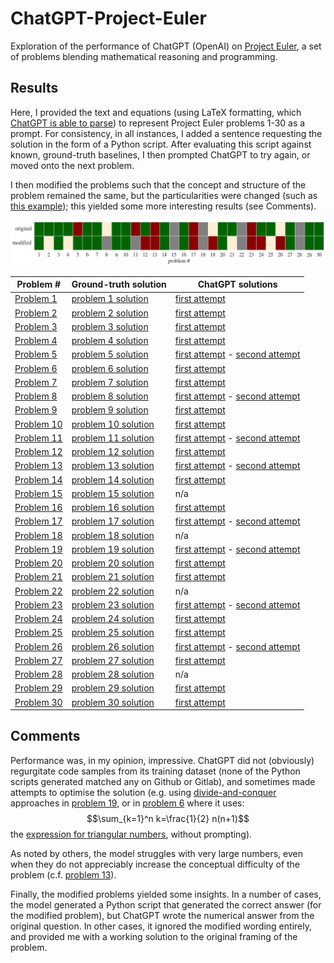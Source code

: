 # ChatGPT-Project-Euler
Exploration of the performance of ChatGPT (OpenAI) on [Project Euler](https://projecteuler.net/), a set of problems blending mathematical reasoning and programming.


## Results

Here, I provided the text and equations (using LaTeX formatting, which [ChatGPT is able to parse](https://twitter.com/sioum/status/1599382056337014787)) to represent Project Euler problems 1-30 as a prompt. For consistency, in all instances, I added a sentence requesting the solution in the form of a Python script. After evaluating this script against known, ground-truth baselines, I then prompted ChatGPT to try again, or moved onto the next problem.

I then modified the problems such that the concept and structure of the problem remained the same, but the particularities were changed (such as [this example](https://github.com/mccaffary/ChatGPT-Project-Euler/blob/main/src/example_modified_question.txt)); this yielded some more interesting results (see Comments).


![Image description](images/chatGPT_project_euler_performance.png)

| Problem # | Ground-truth solution | ChatGPT solutions |
|-----------|-----------------------|-------------------|
| [Problem 1](https://projecteuler.net/problem=1) | [problem 1 solution](https://github.com/mccaffary/ChatGPT-Project-Euler/blob/main/src/ground_truth/problem_1_ground_truth.py) | [first attempt](https://github.com/mccaffary/ChatGPT-Project-Euler/blob/main/src/chat_gpt/problem_1_gpt_first_attempt.py)                  |
| [Problem 2](https://projecteuler.net/problem=2) | [problem 2 solution](https://github.com/mccaffary/ChatGPT-Project-Euler/blob/main/src/ground_truth/problem_2_ground_truth.py)                       | [first attempt](https://github.com/mccaffary/ChatGPT-Project-Euler/blob/main/src/chat_gpt/problem_2_gpt_first_attempt.py)                  |
| [Problem 3](https://projecteuler.net/problem=3) | [problem 3 solution](https://github.com/mccaffary/ChatGPT-Project-Euler/blob/main/src/ground_truth/problem_3_ground_truth.py)                      | [first attempt](https://github.com/mccaffary/ChatGPT-Project-Euler/blob/main/src/chat_gpt/problem_3_gpt_first_attempt.py)                  |
| [Problem 4](https://projecteuler.net/problem=4) | [problem 4 solution](https://github.com/mccaffary/ChatGPT-Project-Euler/blob/main/src/ground_truth/problem_4_ground_truth.py)                      | [first attempt](https://github.com/mccaffary/ChatGPT-Project-Euler/blob/main/src/chat_gpt/problem_4_gpt_first_attempt.py)                  |
| [Problem 5](https://projecteuler.net/problem=5) | [problem 5 solution](https://github.com/mccaffary/ChatGPT-Project-Euler/blob/main/src/ground_truth/problem_5_ground_truth.py)                      | [first attempt](https://github.com/mccaffary/ChatGPT-Project-Euler/blob/main/src/chat_gpt/problem_5_gpt_first_attempt.py) - [second attempt](https://github.com/mccaffary/ChatGPT-Project-Euler/blob/main/src/chat_gpt/problem_5_gpt_third_attempt.py)                  |
| [Problem 6](https://projecteuler.net/problem=6) | [problem 6 solution](https://github.com/mccaffary/ChatGPT-Project-Euler/blob/main/src/ground_truth/problem_6_ground_truth.py)                      | [first attempt](https://github.com/mccaffary/ChatGPT-Project-Euler/blob/main/src/chat_gpt/problem_6_gpt_first_attempt.py)                  |
| [Problem 7](https://projecteuler.net/problem=7) | [problem 7 solution](https://github.com/mccaffary/ChatGPT-Project-Euler/blob/main/src/ground_truth/problem_7_ground_truth.py)                      | [first attempt](https://github.com/mccaffary/ChatGPT-Project-Euler/blob/main/src/chat_gpt/problem_7_gpt_first_attempt.py)                  |
| [Problem 8](https://projecteuler.net/problem=8) | [problem 8 solution](https://github.com/mccaffary/ChatGPT-Project-Euler/blob/main/src/ground_truth/problem_8_ground_truth.py)                      | [first attempt](https://github.com/mccaffary/ChatGPT-Project-Euler/blob/main/src/chat_gpt/problem_8_gpt_first_attempt.py) - [second attempt](https://github.com/mccaffary/ChatGPT-Project-Euler/blob/main/src/chat_gpt/problem_8_gpt_second_attempt.py)                  |
| [Problem 9](https://projecteuler.net/problem=9) | [problem 9 solution](https://github.com/mccaffary/ChatGPT-Project-Euler/blob/main/src/ground_truth/problem_9_ground_truth.py)                      | [first attempt](https://github.com/mccaffary/ChatGPT-Project-Euler/blob/main/src/chat_gpt/problem_9_gpt_first_attempt.py)                  |
| [Problem 10](https://projecteuler.net/problem=10) | [problem 10 solution](https://github.com/mccaffary/ChatGPT-Project-Euler/blob/main/src/ground_truth/problem_10_ground_truth.py)                      | [first attempt](https://github.com/mccaffary/ChatGPT-Project-Euler/blob/main/src/chat_gpt/problem_10_gpt_first_attempt.py)                  |
| [Problem 11](https://projecteuler.net/problem=11) | [problem 11 solution](https://github.com/mccaffary/ChatGPT-Project-Euler/blob/main/src/ground_truth/problem_11_ground_truth.py)                      | [first attempt](https://github.com/mccaffary/ChatGPT-Project-Euler/blob/main/src/chat_gpt/problem_11_gpt_first_attempt.py) - [second attempt](https://github.com/mccaffary/ChatGPT-Project-Euler/blob/main/src/chat_gpt/problem_11_gpt_second_attempt.py)                  |
| [Problem 12](https://projecteuler.net/problem=12) | [problem 12 solution](https://github.com/mccaffary/ChatGPT-Project-Euler/blob/main/src/ground_truth/problem_12_ground_truth.py)                      | [first attempt](https://github.com/mccaffary/ChatGPT-Project-Euler/blob/main/src/chat_gpt/problem_12_gpt_first_attempt.py)                  |
| [Problem 13](https://projecteuler.net/problem=13) | [problem 13 solution](https://github.com/mccaffary/ChatGPT-Project-Euler/blob/main/src/ground_truth/problem_13_ground_truth.py)                      | [first attempt](https://github.com/mccaffary/ChatGPT-Project-Euler/blob/main/src/chat_gpt/problem_13_gpt_first_attempt.py) - [second attempt](https://github.com/mccaffary/ChatGPT-Project-Euler/blob/main/src/chat_gpt/problem_13_gpt_second_attempt.py)                  |
| [Problem 14](https://projecteuler.net/problem=14) | [problem 14 solution](https://github.com/mccaffary/ChatGPT-Project-Euler/blob/main/src/ground_truth/problem_14_ground_truth.py)                      | [first attempt](https://github.com/mccaffary/ChatGPT-Project-Euler/blob/main/src/chat_gpt/problem_14_gpt_first_attempt.py)                  |
| [Problem 15](https://projecteuler.net/problem=15) | [problem 15 solution](https://github.com/mccaffary/ChatGPT-Project-Euler/blob/main/src/ground_truth/problem_15_ground_truth.py)                      | n/a                  |
| [Problem 16](https://projecteuler.net/problem=16) | [problem 16 solution](https://github.com/mccaffary/ChatGPT-Project-Euler/blob/main/src/ground_truth/problem_16_ground_truth.py)                      | [first attempt](https://github.com/mccaffary/ChatGPT-Project-Euler/blob/main/src/chat_gpt/problem_16_gpt_first_attempt.py)                  |
| [Problem 17](https://projecteuler.net/problem=17) | [problem 17 solution](https://github.com/mccaffary/ChatGPT-Project-Euler/blob/main/src/ground_truth/problem_17_ground_truth.py)                      | [first attempt](https://github.com/mccaffary/ChatGPT-Project-Euler/blob/main/src/chat_gpt/problem_17_gpt_first_attempt.py) - [second attempt](https://github.com/mccaffary/ChatGPT-Project-Euler/blob/main/src/chat_gpt/problem_17_gpt_second_attempt.py)                  |
| [Problem 18](https://projecteuler.net/problem=18) | [problem 18 solution](https://github.com/mccaffary/ChatGPT-Project-Euler/blob/main/src/ground_truth/problem_18_ground_truth.py)                      | n/a                  |
| [Problem 19](https://projecteuler.net/problem=19) | [problem 19 solution](https://github.com/mccaffary/ChatGPT-Project-Euler/blob/main/src/ground_truth/problem_19_ground_truth.py)                      | [first attempt](https://github.com/mccaffary/ChatGPT-Project-Euler/blob/main/src/chat_gpt/problem_19_gpt_first_attempt.py) - [second attempt](https://github.com/mccaffary/ChatGPT-Project-Euler/blob/main/src/chat_gpt/problem_19_gpt_second_attempt.py)                  |
| [Problem 20](https://projecteuler.net/problem=20) | [problem 20 solution](https://github.com/mccaffary/ChatGPT-Project-Euler/blob/main/src/ground_truth/problem_20_ground_truth.py)                      | [first attempt](https://github.com/mccaffary/ChatGPT-Project-Euler/blob/main/src/chat_gpt/problem_20_gpt_first_attempt.py)                  |
| [Problem 21](https://projecteuler.net/problem=21) | [problem 21 solution](https://github.com/mccaffary/ChatGPT-Project-Euler/blob/main/src/ground_truth/problem_21_ground_truth.py)                      | [first attempt](https://github.com/mccaffary/ChatGPT-Project-Euler/blob/main/src/chat_gpt/problem_21_gpt_first_attempt.py)                  |
| [Problem 22](https://projecteuler.net/problem=22) | [problem 22 solution](https://github.com/mccaffary/ChatGPT-Project-Euler/blob/main/src/ground_truth/problem_22_ground_truth.py)                      | n/a                  |
| [Problem 23](https://projecteuler.net/problem=23) | [problem 23 solution](https://github.com/mccaffary/ChatGPT-Project-Euler/blob/main/src/ground_truth/problem_23_ground_truth.py)                      | [first attempt](https://github.com/mccaffary/ChatGPT-Project-Euler/blob/main/src/chat_gpt/problem_23_gpt_first_attempt.py) - [second attempt](https://github.com/mccaffary/ChatGPT-Project-Euler/blob/main/src/chat_gpt/problem_23_gpt_second_attempt.py)                  |
| [Problem 24](https://projecteuler.net/problem=24) | [problem 24 solution](https://github.com/mccaffary/ChatGPT-Project-Euler/blob/main/src/ground_truth/problem_24_ground_truth.py)                      | [first attempt](https://github.com/mccaffary/ChatGPT-Project-Euler/blob/main/src/chat_gpt/problem_24_gpt_first_attempt.py)                  |
| [Problem 25](https://projecteuler.net/problem=25) | [problem 25 solution](https://github.com/mccaffary/ChatGPT-Project-Euler/blob/main/src/ground_truth/problem_25_ground_truth.py)                      | [first attempt](https://github.com/mccaffary/ChatGPT-Project-Euler/blob/main/src/chat_gpt/problem_25_gpt_first_attempt.py)                  |
| [Problem 26](https://projecteuler.net/problem=26) | [problem 26 solution](https://github.com/mccaffary/ChatGPT-Project-Euler/blob/main/src/ground_truth/problem_26_ground_truth.py)                      | [first attempt](https://github.com/mccaffary/ChatGPT-Project-Euler/blob/main/src/chat_gpt/problem_26_gpt_first_attempt.py) - [second attempt](https://github.com/mccaffary/ChatGPT-Project-Euler/blob/main/src/chat_gpt/problem_26_gpt_second_attempt.py)                  |
| [Problem 27](https://projecteuler.net/problem=27) | [problem 27 solution](https://github.com/mccaffary/ChatGPT-Project-Euler/blob/main/src/ground_truth/problem_27_ground_truth.py)                      | [first attempt](https://github.com/mccaffary/ChatGPT-Project-Euler/blob/main/src/chat_gpt/problem_27_gpt_first_attempt.py)                  |
| [Problem 28](https://projecteuler.net/problem=28) | [problem 28 solution](https://github.com/mccaffary/ChatGPT-Project-Euler/blob/main/src/ground_truth/problem_28_ground_truth.py)                      | n/a                  |
| [Problem 29](https://projecteuler.net/problem=29) | [problem 29 solution](https://github.com/mccaffary/ChatGPT-Project-Euler/blob/main/src/ground_truth/problem_29_ground_truth.py)                      | [first attempt](https://github.com/mccaffary/ChatGPT-Project-Euler/blob/main/src/chat_gpt/problem_29_gpt_first_attempt.py)                  |
| [Problem 30](https://projecteuler.net/problem=30) | [problem 30 solution](https://github.com/mccaffary/ChatGPT-Project-Euler/blob/main/src/ground_truth/problem_30_ground_truth.py)                      | [first attempt](https://github.com/mccaffary/ChatGPT-Project-Euler/blob/main/src/chat_gpt/problem_30_gpt_first_attempt.py)                  |


## Comments

Performance was, in my opinion, impressive. ChatGPT did not (obviously) regurgitate code samples from its training dataset (none of the Python scripts generated matched any on Github or Gitlab), and sometimes made attempts to optimise the solution (e.g. using [divide-and-conquer](https://github.com/mccaffary/ChatGPT-Project-Euler/blob/main/src/chat_gpt/problem_19_gpt_second_attempt.py) approaches in [problem 19](https://projecteuler.net/problem=19), or in [problem 6](https://projecteuler.net/problem=6) where it uses: $$\sum_{k=1}^n k=\frac{1}{2} n(n+1)$$ the [expression for triangular numbers](https://github.com/mccaffary/ChatGPT-Project-Euler/blob/main/src/chat_gpt/problem_6_gpt_first_attempt.py), without prompting).

As noted by others, the model struggles with very large numbers, even when they do not appreciably increase the conceptual difficulty of the problem (c.f. [problem 13](https://projecteuler.net/problem=13)).

Finally, the modified problems yielded some insights. In a number of cases, the model generated a Python script that generated the correct answer (for the modified problem), but ChatGPT wrote the numerical answer from the original question. In other cases, it ignored the modified wording entirely, and provided me with a working solution to the original framing of the problem.

